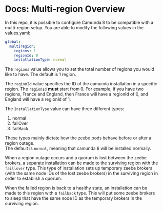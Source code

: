 # Docs: Multi-region Overview
[comment]: # (TODO: add a link to the multi-region official documentation when 8.5 docs are released.)
In this repo, it is possible to configure Camunda 8 to be compatible with a multi-region setup. You are able to modify the following values in the values.yaml:

```yaml
global:
  multiregion:
    regions: 1
    regionId: 0
    installationType: normal
```

The `regions` value allows you to set the total number of regions you would like to have. The default is 1 region.

The `regionId` value specifies the ID of the camunda installation in a specific region. The `regionId` **must** start from 0. For example, if you have two regions, France and England, then France will have a regionId of 0, and England will have a regionId of 1.

The `InstallationType` value can have three different types:
1. normal
2. failOver
3. failBack

These types mainly dictate how the zeebe pods behave before or after a region outage.</br>
The default is `normal`, meaning that camunda 8 will be installed normally.

When a region outage occurs and a quorum is lost between the zeebe brokers, a separate installation can be made to the surviving region with the `faillover` type. This type of installation sets up temporary zeebe brokers (with the same node IDs of the lost zeebe brokers) in the surviving region in order to establish a quorum. 

When the failed region is back to a healthy state, an installation can be made to this region with a `failback` type. This will put some zeebe brokers to sleep that have the same node ID as the temporary brokers in the surviving region.
